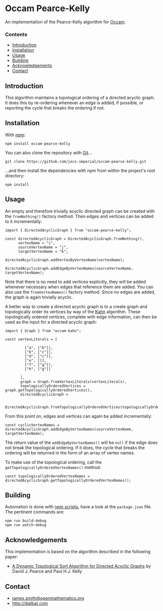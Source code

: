 # Occam Pearce-Kelly

An implementation of the Pearce-Kelly algorithm for [Occam](https://github.com/jecs-imperial/occam).

### Contents

- [Introduction](#introduction)
- [Installation](#installation)
- [Usage](#usage)
- [Building](#building)
- [Acknowledgements](#acknowledgements)
- [Contact](#contact)

## Introduction

This algorithm maintains a topological ordering of a directed acyclic graph. It does this by re-ordering whenever an edge is added, if possible, or reporting the cycle that breaks the ordering if not.

## Installation

With [npm](https://www.npmjs.com/):

    npm install occam-pearce-kelly

You can also clone the repository with [Git](https://git-scm.com/)...

    git clone https://github.com/jecs-imperial/occam-pearce-kelly.git

...and then install the dependencies with npm from within the project's root directory:

    npm install

## Usage

An empty and therefore trivially acyclic directed graph can be created with the `fromNothing()` factory method. Then edges and vertices can be added to it incrementally:

```
import { DirectedAcyclicGraph } from "occam-pearce-kelly";

const directedAcyclicGraph = DirectedAcyclicGraph.fromNothing(),
      vertexName = "i",
      sourceVertexName = "j",
      targetVertexName = "k";

directedAcyclicGraph.addVertexByVertexName(vertexName);

directedAcyclicGraph.addEdgeByVertexNames(sourceVertexName, targetVertexName);
```

Note that there is no need to add vertices explicitly, they will be added whenever necessary when edges that reference them are added. You can also use the `fromVertexNames()` factory method. Since no edges are added, the graph is again trivially acyclic.

A better way to create a directed acyclic graph is to a create graph and topologically order its vertices by way of the [Kahn](https://github.com/jecs-imperial/occam-kahn) algorithm. These topologically ordered vertices, complete with edge information, can then be used as the input for a directed acyclic graph:

```
import { Graph } from "occam-kahn";

const vertexLiterals = [

         ["a", ["b"]],
         ["b", ["c"]],
         ["d", ["c"]],
         ["e", []],
         ["f", ["g"]],
         ["h", ["g"]]

       ],
       graph = Graph.fromVertexLiterals(vertexLiterals),
       topologicallyOrderedVertices = graph.getTopologicallyOrderedVertices(),
       directedAcyclicGraph =

         DirectedAcyclicGraph.fromTopologicallyOrderedVertices(topologicallyOrderedVertices);
```
            
From this point on, edges and vertices can again be added incrementally:

```
const cyclicVertexNames = directedAcyclicGraph.addEdgeByVertexNames(sourceVertexName, targetVertexName);
```
        
The return value of the `addEdgeByVertexNames()` will be `null` if the edge does not break the topological ordering. If it does, the cycle that breaks the ordering will be returned in the form of an array of vertex names.

To make use of the topological ordering, call the `getTopologicallyOrderedVertexNames()` method:

```
const topologicallyOrderedVertexNames = directedAcyclicGraph.getTopologicallyOrderedVertexNames();
```

## Building

Automation is done with [npm scripts](https://docs.npmjs.com/misc/scripts), have a look at the `package.json` file. The pertinent commands are:

    npm run build-debug
    npm run watch-debug

## Acknowledgements

This implementation is based on the algorithm described in the following paper:

* [A Dynamic Topological Sort Algorithm for Directed Acyclic Graphs](http://homepages.ecs.vuw.ac.nz/~djp/files/PK-JEA07.pdf) by David J. Pearce and Paul H.J. Kelly

## Contact

* james.smith@openmathematics.org
* http://djalbat.com
